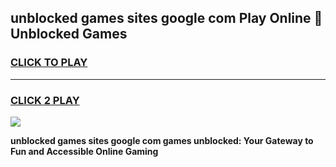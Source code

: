 
## unblocked games sites google com Play Online 👋 Unblocked Games
<h3>
<a href="https://premium.freeplayer.one?title=unblocked_games_sites_google_com&ref=19F">CLICK TO PLAY</a></h3>
<hr>

<h3>
<a href="https://premium.freeplayer.one?title=unblocked_games_sites_google_com&ref=19F">CLICK 2 PLAY</a>
  
</h3>

<a href="https://premium.freeplayer.one?title=unblocked_games_sites_google_com&ref=19F"><img src="https://clearcache.store/games.png"></a>


**unblocked games sites google com games unblocked: Your Gateway to Fun and Accessible Online Gaming**
